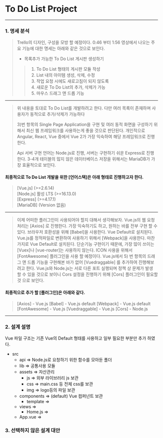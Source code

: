# To Do List Project

--------------------

### 1. 명세 분석
>Trello의 디자인, 구성을 모방 할 예정이다.
>0:46 부터 1:56 영상에서 나오는 주요 기능에 대한 명세는 아래와 같은 것으로 보인다.
>
>* 목록추가 가능한 To Do List 게시판 생성하기
> > 1) To Do List 형태의 게시판 모듈 작성
> > 2) List 내의 아이템 생성, 삭제, 수정
> > 3) 작업 요청 시에도 새로고침이 되지 않도록
> > 4) 새로운 To Do List의 추가, 삭제가 가능
> > 5) 마우스 드래그 앤 드롭 기능

--------------------

> 위 내용을 토대로 To Do List를 개발하려고 한다.
> 다만 여러 목록이 존재하며 사용자가 동적으로 추가/삭제가 가능하다
> 
> 3)번 항목의 Single Page Application을 구현 및 여러 동적 화면을 구성하기 위해서
> 최신 웹 프레임워크를 사용하는게 좋을 것으로 판단된다. 
> 개인적으로 Angular, React, Vue 중에서 Vue 2가 가장 익숙하여 해당 프레임워크로 진행한다.
> 
> Api 서버 구현 언어는 Node.js로 진행, 서버는 구현하기 쉬운 Express로 진행한다.
> 3-4개 테이블의 많지 않은 데이터베이스 저장을 위해서는 MariaDB가 가장 효율적으로 보인다.
> 

#### 최종적으로 To Do List 개발을 위한 [언어스택]은 아래 형태로 진행하고자 한다.

> [Vue.js] (>=2.6.14)               
> [Node.js] 활성 LTS (>=16.13.0)  
> [Express] (>=4.17.1)            
> [MariaDB] (Version 없음)        

--------------------------------


> 이제 어떠한 플러그인이 사용되어야 할지 대해서 생각해보자.
> Vue.js의 웹 요청처리는 [Axios] 로 진행한다. 가장 익숙하기도 하고, 원하는 바를 전부 구현 할 수 있다.
> 브라우저 호환성을 위해 [Babel]을 사용한다. Vue Default로 설치된다.
> Vue.js를 정적파일로 변환하여 사용하기 위해서 [Webpack]을 사용한다. 마찬가지로 Vue Default로 설치된다.
> 단순기능 구현이기 때문에, 가장 많이 쓰이는 [Vuex]나 [vue-router]는 사용하지 않는다.
> ICON 사용을 위해서 [FontAwesome] 플러그인을 사용 할 예정이다.
> Vue.js에서 5) 번 항목의 드래그 앤 드롭 기능을 구현해본 바가 없어 [Vuedraggable] 를 추가하여 진행해보려고 한다.
> Vue.js와 Node.js는 서로 다른 포트 실행되며 정책 상 문제가 발생 할 수 있을 것으로 보이니 
> Cors 설정을 진행하기 위해 [Cors] 플러그인이 필요할 것 으로 보인다.

#### 최종적으로 추가 할 [플러그인]은 아래와 같다.

> [Axios] - Vue.js
> [Babel] - Vue.js default
> [Webpack] - Vue.js default
> [FontAwesome] - Vue.js
> [Vuedraggable] - Vue.js
> [Cors] - Node.js

--------------------------------


### 2. 설계 설명

Vue 파일 구조는 기존 Vue의 Default 형태를 사용하고 일부 필요한 부분만 추가 하였다.
- src
    - api                   => Node.js로 요청하기 위한 함수를 모아둔 폴더
    - lib                   => 공통사용 모듈
    - assets                => 자산관리
        - js                => 외부 라이브러리 js 보관
        - css               => main.css 등 전체 css를 보관
        - img               => logo등의 파일 보관
    - components            => (default) Vue 컴퍼넌트 보관
        - template          => 
    - views                 => 
        - Home.js           => 
    - App.vue                 => 


### 3. 선택하지 않은 설계 대안
